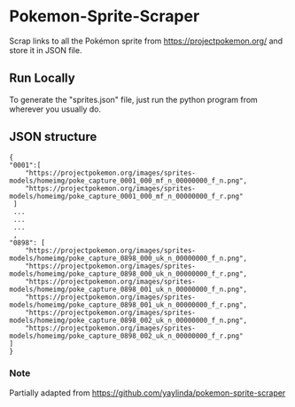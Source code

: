 # Pokemon-Sprite-Scraper
Scrap links to all the Pokémon sprite from https://projectpokemon.org/ and store it in JSON file.


## Run Locally
To generate the "sprites.json" file, just run the python program from wherever you usually do.

## JSON structure

    {
    "0001":[
		"https://projectpokemon.org/images/sprites-models/homeimg/poke_capture_0001_000_mf_n_00000000_f_n.png",
		"https://projectpokemon.org/images/sprites-models/homeimg/poke_capture_0001_000_mf_n_00000000_f_r.png"
     ]
     ...
     ...
     ...
     ,
    "0898": [
		"https://projectpokemon.org/images/sprites-models/homeimg/poke_capture_0898_000_uk_n_00000000_f_n.png",
		"https://projectpokemon.org/images/sprites-models/homeimg/poke_capture_0898_000_uk_n_00000000_f_r.png",
		"https://projectpokemon.org/images/sprites-models/homeimg/poke_capture_0898_001_uk_n_00000000_f_n.png",
		"https://projectpokemon.org/images/sprites-models/homeimg/poke_capture_0898_001_uk_n_00000000_f_r.png",
		"https://projectpokemon.org/images/sprites-models/homeimg/poke_capture_0898_002_uk_n_00000000_f_n.png",
		"https://projectpokemon.org/images/sprites-models/homeimg/poke_capture_0898_002_uk_n_00000000_f_r.png"
    ]
    }

### Note
Partially adapted from https://github.com/yaylinda/pokemon-sprite-scraper
